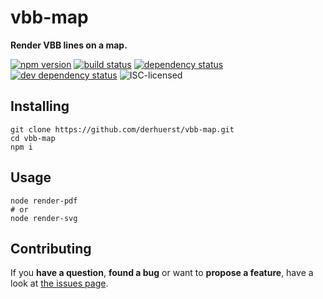 # vbb-map

**Render VBB lines on a map.**

[![npm version](https://img.shields.io/npm/v/vbb-map.svg)](https://www.npmjs.com/package/vbb-map)
[![build status](https://img.shields.io/travis/derhuerst/vbb-map.svg)](https://travis-ci.org/derhuerst/vbb-map)
[![dependency status](https://img.shields.io/david/derhuerst/vbb-map.svg)](https://david-dm.org/derhuerst/vbb-map)
[![dev dependency status](https://img.shields.io/david/dev/derhuerst/vbb-map.svg)](https://david-dm.org/derhuerst/vbb-map#info=devDependencies)
![ISC-licensed](https://img.shields.io/github/license/derhuerst/vbb-map.svg)


## Installing

```shell
git clone https://github.com/derhuerst/vbb-map.git
cd vbb-map
npm i
```


## Usage

```shell
node render-pdf
# or
node render-svg
```


## Contributing

If you **have a question**, **found a bug** or want to **propose a feature**, have a look at [the issues page](https://github.com/derhuerst/vbb-map/issues).
